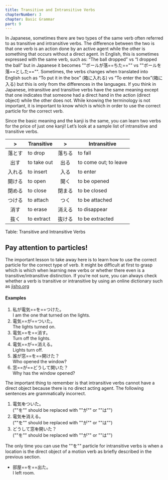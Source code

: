 ```yaml
---
title: Transitive and Intransitive Verbs
chapterNumber: 3
chapter: Basic Grammar
part: 9
---
```


In Japanese, sometimes there are two types of the same verb often referred to as transitive and intransitive verbs. The difference between the two is that one verb is an action done by an active agent while the other is something that occurs without a direct agent. In English, this is sometimes expressed with the same verb, such as: “The ball dropped” vs “I dropped the ball” but in Japanese it becomes ""ボールが落==ちた=="" vs ""ボールを落==とした=="". Sometimes, the verbs changes when translated into English such as “To put it in the box” (箱に入れる) vs “To enter the box”(箱に入る) but this is only from the differences in the languages. If you think in Japanese, intransitive and transitive verbs have the same meaning except that one indicates that someone had a direct hand in the action (direct object) while the other does not. While knowing the terminology is not important, it is important to know which is which in order to use the correct particle for the correct verb.

Since the basic meaning and the kanji is the same, you can learn two verbs for the price of just one kanji! Let’s look at a sample list of intransitive and transitive verbs.

|   >    | Transitive  |   >    | Intransitive          |
| :----: | ----------- | :----: | --------------------- |
| 落とす | to drop     | 落ちる | to fall               |
|  出す  | to take out |  出る  | to come out; to leave |
| 入れる | to insert   |  入る  | to enter              |
| 開ける | to open     |  開く  | to be opened          |
| 閉める | to close    | 閉まる | to be closed          |
| つける | to attach   |  つく  | to be attached        |
|  消す  | to erase    | 消える | to disappear          |
|  抜く  | to extract  | 抜ける | to be extracted       |

Table: Transitive and Intransitive Verbs

## Pay attention to particles!

The important lesson to take away here is to learn how to use the correct particle for the correct type of verb. It might be difficult at first to grasp which is which when learning new verbs or whether there even is a transitive/intransitive distinction. If you’re not sure, you can always check whether a verb is transitive or intransitive by using an online dictionary such as [jisho.org](http://jisho.org/)

#### Examples

1. 私が電気==を==つけた。  
   I am the one that turned on the lights.
1. 電気==が==ついた。  
   The lights turned on.
1. 電気==を==消す。  
   Turn off the lights.
1. 電気==が==消える。  
   Lights turn off.
1. 誰が窓==を==開けた？  
   Who opened the window?
1. 窓==が==どうして開いた？  
   Why has the window opened?

The important thing to remember is that intransitive verbs cannot have a direct object because there is no direct acting agent. The following sentences are grammatically incorrect.

1. 電気~~を~~ついた。  
   (""を"" should be replaced with ""が"" or ""は"")
1. 電気~~を~~消える。  
   (""を"" should be replaced with ""が"" or ""は"")
1. どうして窓~~を~~開いた？  
   (""を"" should be replaced with ""が"" or ""は"")

The only time you can use the ""を"" particle for intransitive verbs is when a location is the direct object of a motion verb as briefly described in the previous section.

- 部屋==を==出た。  
  I left room.
